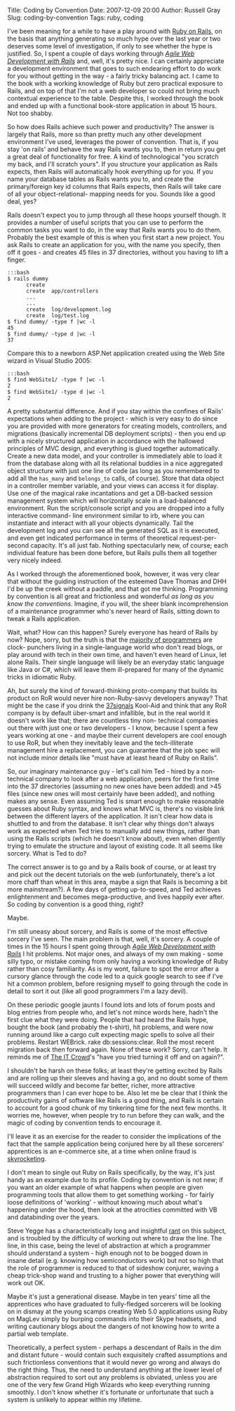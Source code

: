 Title: Coding by Convention
Date: 2007-12-09 20:00
Author: Russell Gray
Slug: coding-by-convention
Tags: ruby, coding

I've been meaning for a while to have a play around with [Ruby on Rails][1],
on the basis that anything generating so much hype over the last year or two
deserves some level of investigation, if only to see whether the hype is
justified. So, I spent a couple of days working through [*Agile Web
Development with Rails*][2] and, well, it's pretty nice. I can certainly
appreciate a development environment that goes to such endearing effort to do
work for you without getting in the way - a fairly tricky balancing act. I
came to the book with a working knowledge of Ruby but zero practical exposure
to Rails, and on top of that I'm not a web developer so could not bring much
contextual experience to the table. Despite this, I worked through the book
and ended up with a functional book-store application in about 15 hours. Not
too shabby.

So how does Rails achieve such power and productivity? The answer is largely
that Rails, more so than pretty much any other development environment I've
used, leverages the power of convention. That is, if you stay 'on rails' and
behave the way Rails wants you to, then in return you get a great deal of
functionality for free. A kind of technological "you scratch my back, and I'll
scratch yours". If you structure your application as Rails expects, then Rails
will automatically hook everything up for you. If you name your database
tables as Rails wants you to, and create the primary/foreign key id columns
that Rails expects, then Rails will take care of all your object-relational-
mapping needs for you. Sounds like a good deal, yes?

Rails doesn't expect you to jump through all these hoops yourself though. It
provides a number of useful scripts that you can use to perform the common
tasks you want to do, in the way that Rails wants you to do them. Probably the
best example of this is when you first start a new project. You ask Rails to
create an application for you, with the name you specify, then off it goes -
and creates 45 files in 37 directories, without you having to lift a finger.

    :::bash
    $ rails dummy
          create
          create  app/controllers
          ...
          ...
          create  log/development.log
          create  log/test.log
    $ find dummy/ -type f |wc -l
    45
    $ find dummy/ -type d |wc -l
    37

Compare this to a newborn ASP.Net application created using the Web Site
wizard in Visual Studio 2005:

    :::bash
    $ find WebSite1/ -type f |wc -l
    2
    $ find WebSite1/ -type d |wc -l
    2

A pretty substantial difference. And if you stay within the confines of Rails'
expectations when adding to the project - which is very easy to do since you
are provided with more generators for creating models, controllers, and
migrations (basically incremental DB deployment scripts) - then you end up
with a nicely structured application in accordance with the hallowed
principles of MVC design, and everything is glued together automatically.
Create a new data model, and your controller is immediately able to load it
from the database along with all its relational buddies in a nice aggregated
object structure with just one line of code (as long as you remembered to add
all the `has_many` and `belongs_to` calls, of course). Store that data object
in a controller member variable, and your views can access it for display. Use
one of the magical rake incantations and get a DB-backed session management
system which will horizontally scale in a load-balanced environment. Run the
script/console script and you are dropped into a fully interactive command-
line environment similar to irb, where you can instantiate and interact with
all your objects dynamically. Tail the development log and you can see all the
generated SQL as it is executed, and even get indicated performance in terms
of theoretical request-per-second capacity. It's all just fab. Nothing
spectacularly new, of course; each individual feature has been done before,
but Rails pulls them all together very nicely indeed.

As I worked through the aforementioned book, however, it was very clear that
without the guiding instruction of the esteemed Dave Thomas and DHH I'd be up
the creek without a paddle, and that got me thinking. Programming by
convention is all great and frictionless and wonderful *as long as you know
the conventions*. Imagine, if you will, the sheer blank incomprehension of a
maintenance programmer who's never heard of Rails, sitting down to tweak a
Rails application.

Wait, what? How can this happen? Surely everyone has heard of Rails by now?
Nope, sorry, but the truth is that the [majority of programmers][3] are clock-
punchers living in a single-language world who don't read blogs, or play
around with tech in their own time, and haven't even heard of Linux, let alone
Rails. Their single language will likely be an everyday static language like
Java or C#, which will leave them ill-prepared for many of the dynamic tricks
in idiomatic Ruby.

Ah, but surely the kind of forward-thinking proto-company that builds its
product on RoR would never hire non-Ruby-savvy developers anyway? That might
be the case if you drink the [37signals][4] Kool-Aid and think that any RoR
company is by default über-smart and infallible, but in the real world it
doesn't work like that; there are countless tiny non- technical companies out
there with just one or two developers - I know, because I spent a few years
working at one - and maybe their current developers are cool enough to use
RoR, but when they inevitably leave and the tech-illiterate management hire a
replacement, you can guarantee that the job spec will not include minor
details like "must have at least heard of Ruby on Rails".

So, our imaginary maintenance guy - let's call him Ted - hired by a non-
technical company to look after a web application, peers for the first time
into the 37 directories (assuming no new ones have been added) and >45 files
(since new ones will most certainly have been added), and nothing makes any
sense. Even assuming Ted is smart enough to make reasonable guesses about Ruby
syntax, and knows what MVC is, there's no visible link between the different
layers of the application. It isn't clear how data is shuttled to and from the
database. It isn't clear why things don't always work as expected when Ted
tries to manually add new things, rather than using the Rails scripts (which
he doesn't know about), even when diligently trying to emulate the structure
and layout of existing code. It all seems like sorcery. What is Ted to do?

The correct answer is to go and by a Rails book of course, or at least try and
pick out the decent tutorials on the web (unfortunately, there's a lot more
chaff than wheat in this area, maybe a sign that Rails is becoming a bit more
mainstream?). A few days of getting up-to-speed, and Ted achieves
enlightenment and becomes mega-productive, and lives happily ever after. So
coding by convention is a good thing, right?

Maybe.

I'm still uneasy about sorcery, and Rails is some of the most effective
sorcery I've seen. The main problem is that, well, it's sorcery. A couple of
times in the 15 hours I spent going through [*Agile Web Development with
Rails*][5] I hit problems. Not major ones, and always of my own making - some
silly typo, or mistake coming from only having a working knowledge of Ruby
rather than cosy familiarity. As is my wont, failure to spot the error after a
cursory glance through the code led to a quick google search to see if I've
hit a common problem, before resigning myself to going through the code in
detail to sort it out (like all good programmers I'm a lazy devil).

On these periodic google jaunts I found lots and lots of forum posts and blog
entries from people who, and let's not mince words here, hadn't the first clue
what they were doing. People that had heard the Rails hype, bought the book
(and probably the t-shirt), hit problems, and were now running around like a
cargo cult expecting magic spells to solve all their problems. Restart
WEBrick. rake db:sessions:clear. Roll the most recent migration back then
forward again. None of these work? Sorry, can't help. It reminds me of [The IT
Crowd][6]'s "have you tried turning it off and on again?".

I shouldn't be harsh on these folks; at least they're getting excited by Rails
and are rolling up their sleeves and having a go, and no doubt some of them
will succeed wildly and become far better, richer, more attractive programmers
than I can ever hope to be. Also let me be clear that I think the productivity
gains of software like Rails is a good thing, and Rails is certain to account
for a good chunk of my tinkering time for the next few months. It worries me,
however, when people try to run before they can walk, and the magic of coding
by convention tends to encourage it.

I'll leave it as an exercise for the reader to consider the implications of
the fact that the sample application being conjured here by all these
sorcerers' apprentices is an e-commerce site, at a time when online fraud is
[skyrocketing][7].

I don't mean to single out Ruby on Rails specifically, by the way, it's just
handy as an example due to its profile. Coding by convention is not new; if
you want an older example of what happens when people are given programming
tools that allow them to get something working - for fairly loose definitions
of 'working' - without knowing much about what's happening under the hood,
then look at the atrocities committed with VB and databinding over the years.

Steve Yegge has a characteristically long and insightful [rant][8] on this
subject, and is troubled by the difficulty of working out where to draw the
line. The line, in this case, being the level of abstraction at which a
programmer should understand a system - high enough not to be bogged down in
insane detail (e.g. knowing how semiconductors work) but not so high that the
role of programmer is reduced to that of sideshow conjurer, waving a cheap
trick-shop wand and trusting to a higher power that everything will work out
OK.

Maybe it's just a generational disease. Maybe in ten years' time all the
apprentices who have graduated to fully-fledged sorcerers will be looking on
in dismay at the young scamps creating Web 5.0 applications using Ruby on
MagLev simply by burping commands into their Skype headsets, and writing
cautionary blogs about the dangers of not knowing how to write a partial web
template.

Theoretically, a perfect system - perhaps a descendant of Rails in the dim and
distant future - would contain such exquisitely crafted assumptions and such
frictionless conventions that it would never go wrong and always do the right
thing. Thus, the need to understand anything at the lower level of abstraction
required to sort out any problems is obviated, unless you are one of the very
few Grand High Wizards who keep everything running smoothly. I don't know
whether it's fortunate or unfortunate that such a system is unlikely to appear
within my lifetime.


[1]: http://www.rubyonrails.org/
[2]: http://www.amazon.co.uk/Agile-Development-Rails-Pragmatic-Programmers/dp/0977616630/
[3]: http://www.codinghorror.com/blog/archives/001002.html
[4]: http://www.37signals.com/
[5]: http://www.amazon.co.uk/Agile-Development-Rails-Pragmatic-Programmers/dp/0977616630/
[6]: http://en.wikipedia.org/wiki/The_IT_Crowd
[7]: http://news.bbc.co.uk/1/hi/business/6298641.stm
[8]: http://steve.yegge.googlepages.com/practical-magic